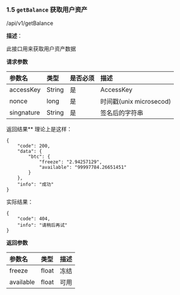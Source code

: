 ### 1.5 `getBalance` 获取用户资产

/api/v1/getBalance

**描述**：

此接口用来获取用户资产数据

**请求参数**


| 参数名          | 类型     | 是否必须 | 描述   |
| :----------- | :----- | :--- | :--- |
| accessKey | String | 是    | AccessKey |
| nonce | long | 是    | 时间戳(unix microsecod) |
| singnature | String | 是    | 签名后的字符串 |

返回结果**
理论上是这样：
```
{
	"code": 200,
	"data": {
		"btc": {
			"freeze": "2.94257129",
			"available": "99997784.26651451"
		}
	},
	"info": "成功"
}
```

实际结果：
```
{
    "code": 404,
    "info": "请稍后再试"
}
```

**返回参数**

| 参数名          | 类型   | 描述   |
| :----------- |  :--- | :--- |
| freeze | float     | 冻结 |
| available | float     | 可用 |
